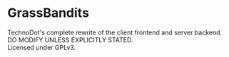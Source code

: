 # GrassBandits

TechnoDot's complete rewrite of the client frontend and server backend.<br>
DO MODIFY UNLESS EXPLICITLY STATED.<br>
Licensed under GPLv3.
